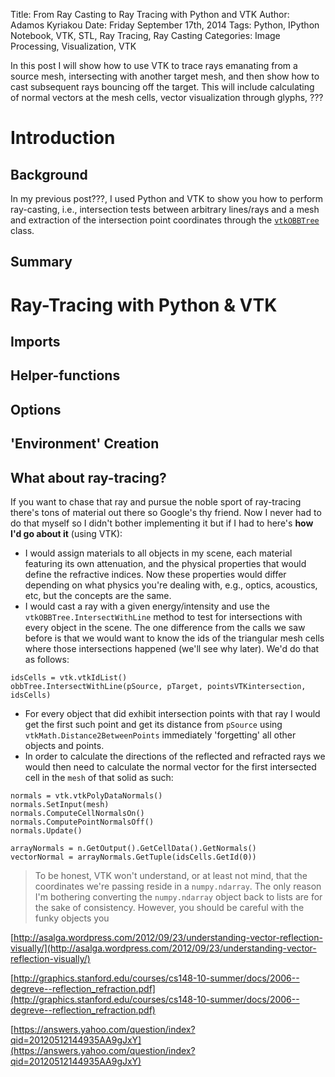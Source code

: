 Title: From Ray Casting to Ray Tracing with Python and VTK
Author: Adamos Kyriakou
Date: Friday September 17th, 2014
Tags: Python, IPython Notebook, VTK, STL, Ray Tracing, Ray Casting
Categories: Image Processing, Visualization, VTK

In this post I will show how to use VTK to trace rays emanating from a source mesh, intersecting with another target mesh, and then show how to cast subsequent rays bouncing off the target. This will include calculating of normal vectors at the mesh cells, vector visualization through glyphs, ???

# Introduction

## Background
In my previous post???, I used Python and VTK to show you how to perform ray-casting, i.e., intersection tests between arbitrary lines/rays and a mesh and extraction of the intersection point coordinates through the [`vtkOBBTree`](http://www.vtk.org/doc/release/5.2/html/a00908.html) class.

## Summary

# Ray-Tracing with Python & VTK

## Imports

## Helper-functions

## Options

## 'Environment' Creation





## What about ray-tracing?
If you want to chase that ray and pursue the noble sport of ray-tracing there's tons of material out there so Google's thy friend. Now I never had to do that myself so I didn't bother implementing it but if I had to here's **how I'd go about it** (using VTK):

- I would assign materials to all objects in my scene, each material featuring its own attenuation, and the physical properties that would define the refractive indices. Now these properties would differ depending on what physics you're dealing with, e.g., optics, acoustics, etc, but the concepts are the same.
- I would cast a ray with a given energy/intensity and use the `vtkOBBTree.IntersectWithLine` method to test for intersections with every object in the scene. The one difference from the calls we saw before is that we would want to know the ids of the triangular mesh cells where those intersections happened (we'll see why later). We'd do that as follows:

```
idsCells = vtk.vtkIdList()
obbTree.IntersectWithLine(pSource, pTarget, pointsVTKintersection, idsCells)
```
 
- For every object that did exhibit intersection points with that ray I would get the first such point and get its distance from `pSource` using `vtkMath.Distance2BetweenPoints` immediately 'forgetting' all other objects and points.
- In order to calculate the directions of the reflected and refracted rays we would then need to calculate the normal vector for the first intersected cell in the `mesh` of that solid as such:

```
normals = vtk.vtkPolyDataNormals()
normals.SetInput(mesh)
normals.ComputeCellNormalsOn()
normals.ComputePointNormalsOff()
normals.Update()

arrayNormals = n.GetOutput().GetCellData().GetNormals()
vectorNormal = arrayNormals.GetTuple(idsCells.GetId(0))
```

> To be honest, VTK won't understand, or at least not mind, that the coordinates we're passing reside in a `numpy.ndarray`. The only reason I'm bothering converting the `numpy.ndarray` object back to lists are for the sake of consistency. However, you should be careful with the funky objects you

[http://asalga.wordpress.com/2012/09/23/understanding-vector-reflection-visually/](http://asalga.wordpress.com/2012/09/23/understanding-vector-reflection-visually/)

[http://graphics.stanford.edu/courses/cs148-10-summer/docs/2006--degreve--reflection_refraction.pdf](http://graphics.stanford.edu/courses/cs148-10-summer/docs/2006--degreve--reflection_refraction.pdf)

[https://answers.yahoo.com/question/index?qid=20120512144935AA9gJxY](https://answers.yahoo.com/question/index?qid=20120512144935AA9gJxY)